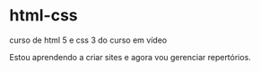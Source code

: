 # html-css
curso de html 5 e css 3 do curso em vídeo

Estou aprendendo a criar sites e agora vou gerenciar repertórios.